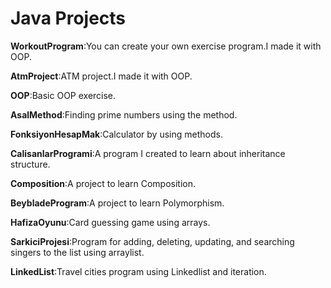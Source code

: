 <h1>Java Projects </h1>


**WorkoutProgram**:You can create your own exercise program.I made it with OOP.

**AtmProject**:ATM project.I made it with OOP.

**OOP**:Basic OOP exercise.

**AsalMethod**:Finding prime numbers using the method.

**FonksiyonHesapMak**:Calculator by using methods.

**CalisanlarProgrami**:A program I created to learn about inheritance structure.

**Composition**:A project to learn Composition.

**BeybladeProgram**:A project to learn Polymorphism.

**HafizaOyunu**:Card guessing game using arrays.

**SarkiciProjesi**:Program for adding, deleting, updating, and searching singers to the list using arraylist.

**LinkedList**:Travel cities program using Linkedlist and iteration.
